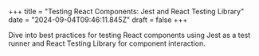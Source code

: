 +++
title = "Testing React Components: Jest and React Testing Library"
date = "2024-09-04T09:46:11.845Z"
draft = false
+++

Dive into best practices for testing React components using Jest as a test runner and React Testing Library for component interaction.
        